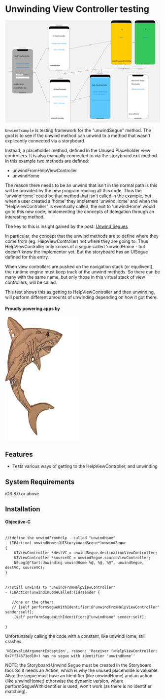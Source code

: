 # Unwinding View Controller testing

![Segue Diagram](SegueDiagram.png)

`UnwindExample` is testing framework for the "unwindSegue" method. The goal is 
to see if the unwind method can unwind to a method that wasn't explicently connected
via a storyboard.

Instead, a placeholder method, defined in the Unused Placeholder view controllers. It is also
manually connected to via the storyboard exit method. In this example two methods are defined:
* unwindFromHelpViewController
* unwindHome

The reason there needs to be an unwind that isn't in the normal path is this will be provided by the new program reusing all this code. Thus the 'unwindHome' could be that method that isn't called in the example, but when a user created a 'home' they implement 'unwindHome' and when the "HelpViewController" is eventually called, the exit to 'unwindHome' would go to this new code; implementing the concepts of delegation through an interesting method.

The key to this is insight gained by the post: <a href="https://stackoverflow.com/questions/12561735/what-are-unwind-segues-for-and-how-do-you-use-them">Unwind Segues</a>

In particular, the concept that the unwind methods are to define where they come from (eg. HelpViewController) not where they are going to. Thus HelpViewController only knows of a segue called 'unwindHome - but doesn't know the implementor yet. But the storyboard has an UISegue defined for this entry.

When view controllers are pushed on the navigation stack (or equilivent), the runtime engine must keep track of the unwind methods. So there can be many with the same name, but only those in this virtual stack of view controllers, will be called.

This test shows this as getting to HelpViewController and then unwinding, will perform different amounts of unwinding depending on how it got there.



#### Proudly powering apps by
![KShark](AmberKShark.png)

## Features
* Tests various ways of getting to the HelpViewController, and unwinding

## System Requirements
iOS 8.0 or above

## Installation


#### Objective-C
```objc

//!define the unwindFromHelp - called "unwindHome"
- (IBAction) unwindHome:(UIStoryboardSegue*)unwindSegue
{
    UIViewController *destVC = unwindSegue.destinationViewController;
    UIViewController *sourceVC = unwindSegue.sourceViewController;
    NSLog(@"Sart:Unwinding unwindHome %@, %@, %@", unwindSegue, destVC, sourceVC);
}


//!still unwinds to "unwindFromHelpViewController"
- (IBAction)unwindInCodeCalled:(id)sender {

   //one or the other:
   // [self performSegueWithIdentifier:@"unwindFromHelpViewController" sender:self];
    [self performSegueWithIdentifier:@"unwindHome" sender:self];

}
```

Unfortunately calling the code with a constant, like unwindHome, still crashes:

```objc
'NSInvalidArgumentException', reason: 'Receiver (<HelpViewController: 0x7ff34671ed10>) has no segue with identifier 'unwindHome''
```

NOTE: the Storyboard Unwind Segue must be created in the Storyboard tool. So it needs an Action, which is why the unused placeholde is valuable.
Also: the segue must have an Identifier (like unwindHome) and an action (like unwindHome:) otherwise the dynamic version, where performSegueWithIdentifier is used, won't work (as there is no identifier matching).
